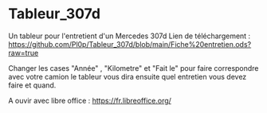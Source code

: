# Tableur_307d
Un tableur pour l'entretient d'un Mercedes 307d
Lien de téléchargement : https://github.com/Pl0p/Tableur_307d/blob/main/Fiche%20entretien.ods?raw=true

Changer les cases "Année" , "Kilometre" et "Fait le" pour faire correspondre avec votre camion le tableur vous dira ensuite quel entretien vous devez faire et quand.


A ouvir avec libre office : https://fr.libreoffice.org/
